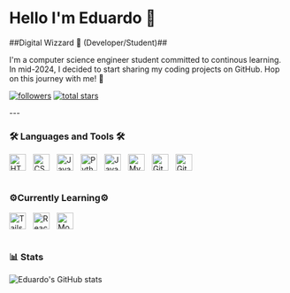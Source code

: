 # Hello I'm Eduardo 👋
##Digital Wizzard 🧙  (Developer/Student)##

I'm a computer science engineer student committed to continous learning. In mid-2024, I decided to start sharing my coding projects on GitHub. Hop on this journey with me! 😬

<p align="left">
      <a href="https://github.com/EduardoYaguar?tab=followers">
         <img alt="followers" title="Follow me on Github" src="https://custom-icon-badges.demolab.com/github/followers/EduardoYaguar?color=236ad3&labelColor=1155ba&style=for-the-badge&logo=person-add&label=Follow&logoColor=white"/></a>
      <a href="https://github.com/EduardoYaguar?tab=repositories&sort=stargazers">
         <img alt="total stars" title="Total stars on GitHub" src="https://custom-icon-badges.demolab.com/github/stars/EduardoYaguar?color=55960c&style=for-the-badge&labelColor=488207&logo=star"/></a>
</p>

<div style="clear: both;"></div>
---

### 🛠️ Languages and Tools 🛠️
<img align="left" alt="HTML" width="30px" style="padding-right:10px;" src="https://cdn.jsdelivr.net/gh/devicons/devicon@latest/icons/html5/html5-original-wordmark.svg"/>
<img align="left" alt="CSS" width="30px" style="padding-right:10px;" src="https://cdn.jsdelivr.net/gh/devicons/devicon@latest/icons/css3/css3-original.svg"/>
<img align="left" alt="JavaScript" width="30px" style="padding-right:10px;" src="https://cdn.jsdelivr.net/gh/devicons/devicon@latest/icons/javascript/javascript-original.svg"/>
<img align="left" alt="Python" width="30px" style="padding-right:10px;" src="https://cdn.jsdelivr.net/gh/devicons/devicon@latest/icons/python/python-original.svg"/>
<img align="left" alt="Java" width="30px" style="padding-right:10px;" src="https://cdn.jsdelivr.net/gh/devicons/devicon@latest/icons/java/java-original.svg"/>
<img align="left" alt="MySQL" width="30px" style="padding-right:10px;" src="https://cdn.jsdelivr.net/gh/devicons/devicon@latest/icons/mysql/mysql-original-wordmark.svg"/>
<img align="left" alt="GitHub" width="30px" style="padding-right:10px;" src="https://cdn.jsdelivr.net/gh/devicons/devicon@latest/icons/github/github-original.svg"/>
<img align="left" alt="Git" width="30px" style="padding-right:10px;" src="https://cdn.jsdelivr.net/gh/devicons/devicon@latest/icons/git/git-original.svg"/>

<div style="clear: both;"></div>

#

### ⚙️Currently Learning⚙️
<img align="left" alt="Tailswind" width="30px" style="padding-right:10px;" src="https://cdn.jsdelivr.net/gh/devicons/devicon@latest/icons/tailwindcss/tailwindcss-original.svg"/>
<img align="left" alt="React" width="30px" style="padding-right:10px;" src="https://cdn.jsdelivr.net/gh/devicons/devicon@latest/icons/react/react-original.svg"/>
<img align="left" alt="MongoDB" width="30px" style="padding-right:10px;" src="https://cdn.jsdelivr.net/gh/devicons/devicon@latest/icons/mongodb/mongodb-original-wordmark.svg"/>

<div style="clear: both;"></div>

#

### 📊 Stats

![Eduardo's GitHub stats](https://github-readme-stats.vercel.app/api?username=eduardoyaguar&show_icons=true&theme=gruvbox)
